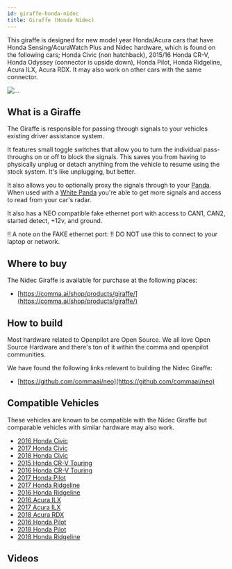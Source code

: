 ```yaml
---
id: giraffe-honda-nidec
title: Giraffe (Honda Nidec)
---
```


This giraffe is designed for new model year Honda/Acura cars that have Honda Sensing/AcuraWatch Plus and Nidec hardware, which is found on the following cars; Honda Civic (non hatchback), 2015/16 Honda CR-V, Honda Odyssey (connector is upside down), Honda Pilot, Honda Ridgeline, Acura ILX, Acura RDX. It may also work on other cars with the same connector.

<div class="image-wrap m-3 col-sm-5">
<img src="https://dl.airtable.com/cJCXUPVvRKC7JYscjuxy_image.png" class="rounded img-fluid img-thumbnail" alt="...">
</div>

## What is a Giraffe
The Giraffe is responsible for passing through signals to your vehicles existing driver assistance system. 

It features small toggle switches that allow you to turn the individual pass-throughs on or off to block the signals.  This saves you from having to physically unplug or detach anything from the vehicle to resume using the stock system. It&#x27;s like unplugging, but better. 

It also allows you to optionally proxy the signals through to your [Panda](/hardware/panda/).  When used with a [White Panda](/hardware/panda/panda-white/) you&#x27;re able to get more signals and access to read from your car&#x27;s radar.

It also has a NEO compatible fake ethernet port with access to CAN1, CAN2, started detect, +12v, and ground.

!! A note on the FAKE ethernet port:
!! DO NOT use this to connect to your laptop or network.


## Where to buy

The Nidec Giraffe is available for purchase at the following places:

* [https://comma.ai/shop/products/giraffe/](https://comma.ai/shop/products/giraffe/)


## How to build

Most hardware related to Openpilot are Open Source.
We all love Open Source Hardware and there's ton of it within the comma and openpilot communities.

We have found the following links relevant to building the Nidec Giraffe:

* [https://github.com/commaai/neo](https://github.com/commaai/neo)

## Compatible Vehicles

These vehicles are known to be compatible with the Nidec Giraffe but comparable vehicles with similar hardware may also work.

* [2016 Honda Civic](/vehicles/honda/civic/2016-honda-civic/)
* [2017 Honda Civic](/vehicles/honda/civic/2017-honda-civic/)
* [2018 Honda Civic](/vehicles/honda/civic/2018-honda-civic/)
* [2015 Honda CR-V Touring](/vehicles/honda/cr-v/2015-honda-cr-v-touring/)
* [2016 Honda CR-V Touring](/vehicles/honda/cr-v/2016-honda-cr-v-touring/)
* [2017 Honda Pilot](/vehicles/honda/pilot/2017-honda-pilot/)
* [2017 Honda Ridgeline](/vehicles/honda/ridgeline/2017-honda-ridgeline/)
* [2016 Honda Ridgeline](/vehicles/honda/ridgeline/2016-honda-ridgeline/)
* [2016 Acura ILX](/vehicles/acura/ilx/2016-acura-ilx/)
* [2017 Acura ILX](/vehicles/acura/ilx/2017-acura-ilx/)
* [2018 Acura RDX](/vehicles/acura/rdx/2018-acura-rdx/)
* [2016 Honda Pilot](/vehicles/honda/pilot/2016-honda-pilot/)
* [2018 Honda Pilot](/vehicles/honda/pilot/2018-honda-pilot/)
* [2018 Honda Ridgeline](/vehicles/honda/ridgeline/2018-honda-ridgeline/)



## Videos

      